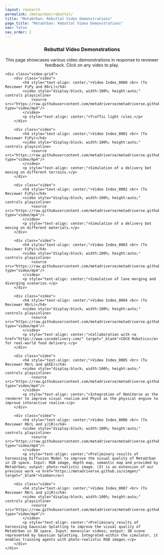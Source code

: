 ```yaml
---
layout: research
permalink: /metaurban/rebuttal/
title: "MetaUrban: Rebuttal Video Demonstrations"
page_title: "MetaUrban: Rebuttal Video Demonstrations"
nav: false
nav_order: 2
---
```


<div class="research-section">
    <h3 style="text-align: center">Rebuttal Video Demonstrations</h3>
    <p style="text-align: center">This page showcases various video demonstrations in response to reviewer feedback. Click on any video to play.</p>

    <div class="video-grid">
        <div class="video">
            <h4 style="text-align: center;">Video Index_0000 <br> (To Reviewer FiPy and R6rL)</h4>
            <video style="display:block; width:100%; height:auto;" controls playsinline>
                <source src="https://raw.githubusercontent.com/metadriverse/metadriverse.github.io/main/assets/teaser/Index_0000.mp4" type="video/mp4"/>
            </video>
            <p style="text-align: center;">Traffic light rules.</p>
        </div>

        <div class="video">
            <h4 style="text-align: center;">Video Index_0001 <br> (To Reviewer FiPy)</h4>
            <video style="display:block; width:100%; height:auto;" controls playsinline>
                <source src="https://raw.githubusercontent.com/metadriverse/metadriverse.github.io/main/assets/teaser/Index_0000.mp4" type="video/mp4"/>
            </video>
            <p style="text-align: center;">Simulation of a delivery bot moving on different terrains.</p>
        </div>

        <div class="video">
            <h4 style="text-align: center;">Video Index_0002 <br> (To Reviewer FiPy)</h4>
            <video style="display:block; width:100%; height:auto;" controls playsinline>
                <source src="https://raw.githubusercontent.com/metadriverse/metadriverse.github.io/main/assets/teaser/Index_0002.mp4" type="video/mp4"/>
            </video>
            <p style="text-align: center;">Simulation of a delivery bot moving on different materials.</p>
        </div>

        <div class="video">
            <h4 style="text-align: center;">Video Index_0003 <br> (To Reviewer FiPy)</h4>
            <video style="display:block; width:100%; height:auto;" controls playsinline>
                <source src="https://raw.githubusercontent.com/metadriverse/metadriverse.github.io/main/assets/teaser/Index_0002.mp4" type="video/mp4"/>
            </video>
            <p style="text-align: center;">Simulation of lane merging and diverging scenarios.</p>
        </div>

        <div class="video">
            <h4 style="text-align: center;">Video Index_0004 <br> (To Reviewer R6rL)</h4>
            <video style="display:block; width:100%; height:auto;" controls playsinline>
                <source src="https://raw.githubusercontent.com/metadriverse/metadriverse.github.io/main/assets/teaser/Index_0002.mp4" type="video/mp4"/>
            </video>
            <p style="text-align: center;">Collaboration with <a href="https://www.cocodelivery.com/" target="_blank">COCO Robotics</a> for real-world food delivery.</p>
        </div>

        <div class="video">
            <h4 style="text-align: center;">Video Index_0005 <br> (To Reviewer R6rL and qkEE)</h4>
            <video style="display:block; width:100%; height:auto;" controls playsinline>
                <source src="https://raw.githubusercontent.com/metadriverse/metadriverse.github.io/main/assets/teaser/Index_0002.mp4" type="video/mp4"/>
            </video>
            <p style="text-align: center;">Integration of OmniVerse as the renderer to improve visual realism and PhysX as the physical engine to improve interactive realism.</p>
        </div>

        <div class="video">
            <h4 style="text-align: center;">Video Index_0006 <br> (To Reviewer R6rL and yJjR)</h4>
            <video style="display:block; width:100%; height:auto;" controls playsinline>
                <source src="https://raw.githubusercontent.com/metadriverse/metadriverse.github.io/main/assets/teaser/Index_0000.mp4" type="video/mp4"/>
            </video>
            <p style="text-align: center;">Preliminary results of harnessing Diffusion Model to improve the visual quality of MetaUrban in 2D space. Input: RGB image, depth map, semantic map and provided by MetaUrban; output: photo-realistic image. (It is an extension of our previous work <a href="https://metadriverse.github.io/simgen/" target="_blank">SimGen</a>)
</p>
        </div>

        <div class="video">
            <h4 style="text-align: center;">Video Index_0007 <br> (To Reviewer R6rL and yJjR)</h4>
            <video style="display:block; width:100%; height:auto;" controls playsinline>
                <source src="https://raw.githubusercontent.com/metadriverse/metadriverse.github.io/main/assets/teaser/Index_0000.mp4" type="video/mp4"/>
            </video>
            <p style="text-align: center;">Preliminary results of harnessing Gaussian Splatting to improve the visual quality of MetaUrban in 3D space. Input: monocular videos; output: 3D scene represented by Gaussian Splatting. Integrated within the simulator, it enables training agents with photo-realistic RGB images.</p>
        </div>
    </div>
</div>

<style>
.video-grid {
    display: grid;
    grid-template-columns: 1fr 1fr; /* Creates two columns */
    grid-gap: 20px; /* Space between videos */
}
.video iframe {
    width: 100%; /* Ensures iframe takes the full width of the container */
    height: 250px; /* Fixed height for all videos */
}
.video h4, .video p {
    margin: 10px 0; /* Space around the titles and captions */
}

@media (max-width: 600px) {
    .video-grid {
        grid-template-columns: 1fr; /* Stacks videos into a single column on small screens */
    }
}

/* Hide the "Code" link specifically on this page */
.col-12.md-5 h6 a[href="{{ page.code_link }}"] {
    display: none;
}
</style>
